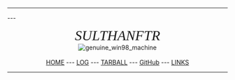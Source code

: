 ---
--- <p  align="center">
<span style="font-style:italic; font-size:32px; font-family:TimesNewRoman;">SULTHANFTR</span> <br>
![genuine_win98_machine](https://res.cloudinary.com/dbev4mnac/image/upload/v1663861909/genuine_win98_machine.jpg)
<br><br>
[HOME](https://sulthanftr.github.io/os222/) ---
[LOG](https://sulthanftr.github.io/os222/TXT/mylog.txt) ---
[TARBALL](https://os.vlsm.org/Log/sulthanftr.tar.bz2.txt) ---
[GitHub](https://github.com/sulthanftr/os222) ---
[LINKS](https://sulthanftr.github.io/os222/LINKS/)
<br>
<hr>
<br>
